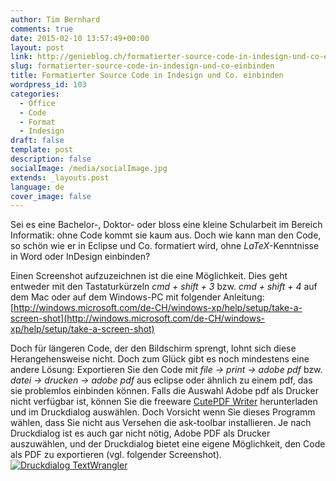 ```yaml
---
author: Tim Bernhard
comments: true
date: 2015-02-10 13:57:49+00:00
layout: post
link: http://genieblog.ch/formatierter-source-code-in-indesign-und-co-einbinden/
slug: formatierter-source-code-in-indesign-und-co-einbinden
title: Formatierter Source Code in Indesign und Co. einbinden
wordpress_id: 103
categories:
  - Office
  - Code 
  - Format 
  - Indesign
draft: false
template: post
description: false
socialImage: /media/socialImage.jpg
extends: _layouts.post
language: de
cover_image: false
---
```


Sei es eine Bachelor-, Doktor- oder bloss eine kleine Schularbeit im Bereich Informatik: ohne Code kommt sie kaum aus. Doch wie kann man den Code, so schön wie er in Eclipse und Co. formatiert wird, ohne _LaTeX_-Kenntnisse in Word oder InDesign einbinden?

Einen Screenshot aufzuzeichnen ist die eine Möglichkeit. Dies geht entweder mit den Tastaturkürzeln _cmd + shift + 3_ bzw. _cmd + shift + 4_ auf dem Mac oder auf dem Windows-PC mit folgender Anleitung: [http://windows.microsoft.com/de-CH/windows-xp/help/setup/take-a-screen-shot](http://windows.microsoft.com/de-CH/windows-xp/help/setup/take-a-screen-shot)

Doch für längeren Code, der den Bildschirm sprengt, lohnt sich diese Herangehensweise nicht. Doch zum Glück gibt es noch mindestens eine andere Lösung: Exportieren Sie den Code mit _file -> print -> adobe pdf_ bzw. _datei -> drucken -> adobe pdf_ aus eclipse oder ähnlich zu einem pdf, das sie problemlos einbinden können. Falls die Auswahl Adobe pdf als Drucker nicht verfügbar ist, können Sie die freeware [CutePDF Writer](http://www.cutepdf.com/products/cutepdf/writer.asp) herunterladen und im Druckdialog auswählen. Doch Vorsicht wenn Sie dieses Programm wählen, dass Sie nicht aus Versehen die ask-toolbar installieren.
Je nach Druckdialog ist es auch gar nicht nötig, Adobe PDF als Drucker auszuwählen, und der Druckdialog bietet eine eigene Möglichkeit, den Code als PDF zu exportieren (vgl. folgender Screenshot).
[![Druckdialog TextWrangler](http://genieblog.ch/wp-content/uploads/2015/02/Screen-Shot-2015-02-10-at-14.51.55-300x248.png)](http://genieblog.ch/wp-content/uploads/2015/02/Screen-Shot-2015-02-10-at-14.51.55.png)
